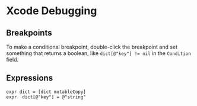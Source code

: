 # Xcode Debugging

## Breakpoints

To make a conditional breakpoint, double-click the breakpoint and set something that returns a boolean, like `dict[@"key"] != nil` in the `Condition` field.

## Expressions

    expr dict = [dict mutableCopy]
    expr  dict[@"key"] = @"string"
